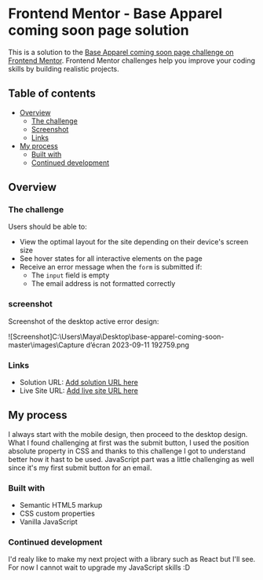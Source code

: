 # Frontend Mentor - Base Apparel coming soon page solution

This is a solution to the [Base Apparel coming soon page challenge on Frontend Mentor](https://www.frontendmentor.io/challenges/base-apparel-coming-soon-page-5d46b47f8db8a7063f9331a0). Frontend Mentor challenges help you improve your coding skills by building realistic projects. 

## Table of contents

- [Overview](#overview)
  - [The challenge](#the-challenge)
  - [Screenshot](#screenshot)
  - [Links](#links)
- [My process](#my-process)
  - [Built with](#built-with)
  - [Continued development](#continued-development)



## Overview

### The challenge

Users should be able to:

- View the optimal layout for the site depending on their device's screen size
- See hover states for all interactive elements on the page
- Receive an error message when the `form` is submitted if:
  - The `input` field is empty
  - The email address is not formatted correctly

### screenshot
Screenshot of the desktop active error design:

![Screenshot]C:\Users\Maya\Desktop\base-apparel-coming-soon-master\images\Capture d’écran 2023-09-11 192759.png

### Links

- Solution URL: [Add solution URL here](https://your-solution-url.com)
- Live Site URL: [Add live site URL here](https://your-live-site-url.com)

## My process

I always start with the mobile design, then proceed to the desktop design. What I found challenging at first was the submit button, I used the position absolute property in CSS and thanks to this challenge I got to understand better how it hast to be used. 
JavaScript part was a little challenging as well since it's my first submit button for an email. 
### Built with

- Semantic HTML5 markup
- CSS custom properties
- Vanilla JavaScript





### Continued development

I'd realy like to make my next project with a library such as React but I'll see. For now I cannot wait to upgrade my JavaScript skills :D





